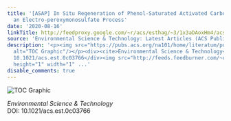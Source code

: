 ```yaml
---
title: '[ASAP] In Situ Regeneration of Phenol-Saturated Activated Carbon Fiber by
  an Electro-peroxymonosulfate Process'
date: '2020-08-16'
linkTitle: http://feedproxy.google.com/~r/acs/esthag/~3/1x3aDAoxHm4/acs.est.0c03766
source: 'Environmental Science & Technology: Latest Articles (ACS Publications)'
description: '<p><img src="https://pubs.acs.org/na101/home/literatum/publisher/achs/journals/content/esthag/0/esthag.ahead-of-print/acs.est.0c03766/20200816/images/medium/es0c03766_0007.gif"
  alt="TOC Graphic"/></p><div><cite>Environmental Science & Technology</cite></div><div>DOI:
  10.1021/acs.est.0c03766</div><img src="http://feeds.feedburner.com/~r/acs/esthag/~4/1x3aDAoxHm4"
  height="1" width="1" ...'
disable_comments: true
---
```

<p><img src="https://pubs.acs.org/na101/home/literatum/publisher/achs/journals/content/esthag/0/esthag.ahead-of-print/acs.est.0c03766/20200816/images/medium/es0c03766_0007.gif" alt="TOC Graphic"/></p><div><cite>Environmental Science & Technology</cite></div><div>DOI: 10.1021/acs.est.0c03766</div><img src="http://feeds.feedburner.com/~r/acs/esthag/~4/1x3aDAoxHm4" height="1" width="1" ...